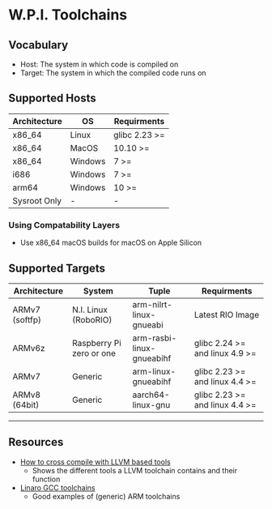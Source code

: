 # W.P.I. Toolchains

## Vocabulary
 * Host: The system in which code is compiled on
 * Target: The system in which the compiled code runs on 

## Supported Hosts
| Architecture | OS | Requirments |
| - | - | - |
| x86_64 | Linux | glibc 2.23 >= |
| x86_64 | MacOS | 10.10 >= |
| x86_64 | Windows | 7 >= |
| i686 | Windows | 7 >= |
| arm64 | Windows | 10 >= |
| Sysroot Only | - | - |

### Using Compatability Layers
  * Use x86_64 macOS builds for macOS on Apple Silicon

## Supported Targets

| Architecture | System | Tuple | Requirments |
| - | - | - | - |
| ARMv7 (softfp) | N.I. Linux (RoboRIO) | arm-nilrt-linux-gnueabi | Latest RIO Image |
| ARMv6z | Raspberry Pi zero or one | arm-rasbi-linux-gnueabihf | glibc 2.24 >= and linux 4.9 >= |
| ARMv7 | Generic | arm-linux-gnueabihf | glibc 2.23 >= and linux 4.4 >= |
| ARMv8 (64bit) | Generic | aarch64-linux-gnu | glibc 2.23 >= and linux 4.4 >= |
-----

## Resources
 * [How to cross compile with LLVM based tools](https://archive.fosdem.org/2018/schedule/event/crosscompile/attachments/slides/2107/export/events/attachments/crosscompile/slides/2107/How_to_cross_compile_with_LLVM_based_tools.pdf)
   * Shows the different tools a LLVM toolchain contains and their function
 * [Linaro GCC toolchains](https://releases.linaro.org/components/toolchain/binaries/)
   * Good examples of (generic) ARM toolchains